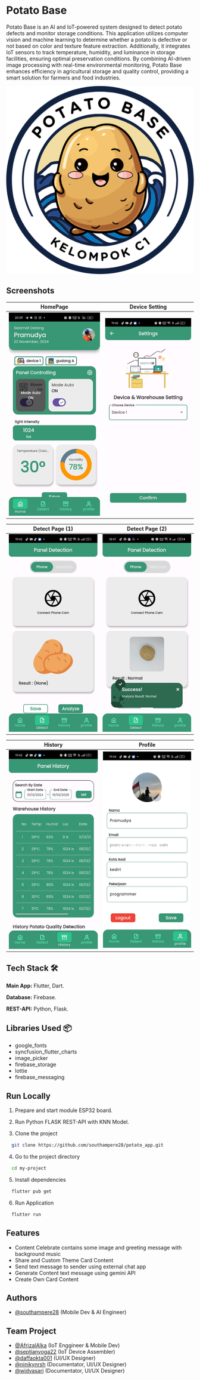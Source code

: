 

# Potato Base

Potato Base is an AI and IoT-powered system designed to detect potato defects and monitor storage conditions. This application utilizes computer vision and machine learning to determine whether a potato is defective or not based on color and texture feature extraction. Additionally, it integrates IoT sensors to track temperature, humidity, and luminance in storage facilities, ensuring optimal preservation conditions. By combining AI-driven image processing with real-time environmental monitoring, Potato Base enhances efficiency in agricultural storage and quality control, providing a smart solution for farmers and food industries.

![Logo](assets\icon\icon.png)


## Screenshots

HomePage             |  Device Setting
:-------------------------:|:-------------------------:
![](assets\content_readme\1_home.jpeg)  |  ![](assets\content_readme\2_choosedevice.jpeg)

Detect Page (1)             |  Detect Page (2)
:-------------------------:|:-------------------------:
![](assets\content_readme\3_1detect.jpeg)  |  ![](assets\content_readme\3_2detect.jpeg)

History             |  Profile
:-------------------------:|:-------------------------:
![](assets\content_readme\4_history.jpeg)  |  ![](assets\content_readme\5_showprofile.jpeg)

## Tech Stack 🛠️

**Main App:** Flutter, Dart.  

**Database:** Firebase.

**REST-API:** Python, Flask.  

## Libraries Used 📦

- google_fonts
- syncfusion_flutter_charts
- image_picker
- firebase_storage
- lottie
- firebase_messaging

## Run Locally

1. Prepare and start module ESP32 board.

2. Run Python FLASK REST-API with KNN Model.

3. Clone the project

```bash
  git clone https://github.com/southampere28/potato_app.git
```

4. Go to the project directory

```bash
  cd my-project
```

5. Install dependencies

```bash
  flutter pub get
```

6. Run Application

```bash
  flutter run
```


## Features

- Content Celebrate contains some image and greeting message with background music
- Share and Custom Theme Card Content
- Send text message to sender using external chat app
- Generate Content text message using gemini API 
- Create Own Card Content


## Authors

- [@southampere28](https://www.github.com/southampere28) (Mobile Dev & AI Engineer)

## Team Project

- [@AfrizalAlka](https://github.com/AfrizalAlka) (IoT Enggineer & Mobile Dev)
- [@septianyoga22](https://github.com/septianyoga22) (IoT Device Assembler)
- [@daffaokta001](https://github.com/daffaokta001) (UI/UX Designer)
- [@ninikynrsh](https://github.com/ninikynrsh) (Documentator, UI/UX Designer)
- [@widyasari](https://github.com/widyasari) (Documentator, UI/UX Designer)